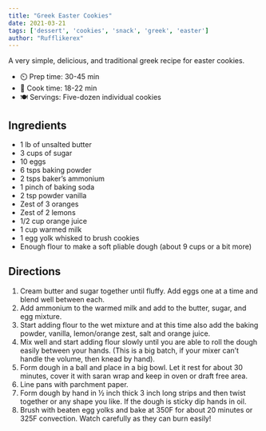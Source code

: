 ```yaml
---
title: "Greek Easter Cookies"
date: 2021-03-21
tags: ['dessert', 'cookies', 'snack', 'greek', 'easter']
author: "Rufflikerex"
---
```


A very simple, delicious, and traditional greek recipe for easter cookies.

- ⏲️ Prep time: 30-45 min
- 🍳 Cook time: 18-22 min
- 🍽️ Servings: Five-dozen individual cookies

## Ingredients

- 1 lb of unsalted butter
- 3 cups of sugar
- 10 eggs
- 6 tsps baking powder
- 2 tsps baker’s ammonium
- 1 pinch of baking soda
- 2 tsp powder vanilla
- Zest of 3 oranges
- Zest of 2 lemons
- 1/2 cup orange juice
- 1 cup warmed milk
- 1 egg yolk whisked to brush cookies
- Enough flour to make a soft pliable dough (about 9 cups or a bit more)

## Directions

1. Cream butter and sugar together until fluffy.  Add eggs one at a time and blend well between each.
2. Add ammonium to the warmed milk and add to the butter, sugar, and egg mixture.
3. Start adding flour to the wet mixture and at this time also add the baking powder, vanilla, lemon/orange zest, salt and orange juice.
4. Mix well and start adding flour slowly until you are able to roll the dough easily between your hands. (This is a big batch, if your mixer can’t handle the volume, then knead by hand).
5. Form dough in a ball and place in a big bowl.  Let it rest for about 30 minutes, cover it with saran wrap and keep in oven or draft free area.
6. Line pans with parchment paper.
7. Form dough by hand in ½ inch thick 3 inch long strips and then twist together or any shape you like.  If the dough is sticky dip hands in oil.
8. Brush with beaten egg yolks and bake at 350F for about 20 minutes or 325F convection.  Watch carefully as they can burn easily!
